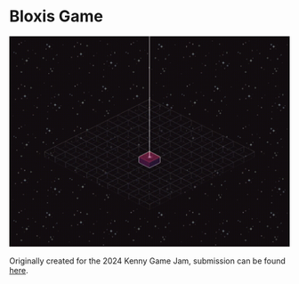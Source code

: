 # Bloxis Game
![](https://github.com/wwaltb/bloxis/blob/main/sprites/bloxis_demo.gif)

Originally created for the 2024 Kenny Game Jam, submission can be found [here](https://wwaltb.itch.io/road-puzzle).

